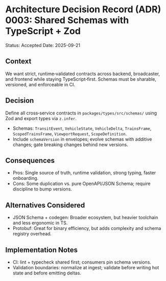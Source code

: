 # Architecture Decision Record (ADR) 0003: Shared Schemas with TypeScript + Zod

Status: Accepted
Date: 2025-09-21

## Context

We want strict, runtime‑validated contracts across backend, broadcaster, and frontend while staying TypeScript‑first. Schemas must be sharable, versioned, and enforceable in CI.

## Decision

Define all cross‑service contracts in `packages/types/src/schemas/` using Zod and export types via `z.infer`.

- Schemas: `TransitEvent`, `VehicleState`, `VehicleDelta`, `TrainsFrame`, `ScopedTrainsFrame`, `ViewportRequest`, `ScopeDefinition`.
- Include `schemaVersion` in envelopes; evolve schemas with additive changes; gate breaking changes behind new versions.

## Consequences

- Pros: Single source of truth, runtime validation, strong typing, faster onboarding.
- Cons: Some duplication vs. pure OpenAPI/JSON Schema; require discipline to bump versions.

## Alternatives Considered

- JSON Schema + codegen: Broader ecosystem, but heavier toolchain and less ergonomic in TS.
- Protobuf: Great for binary efficiency, but adds complexity and schema registry overhead.

## Implementation Notes

- CI: lint + typecheck shared first; consumers pin schema versions.
- Validation boundaries: normalize at ingest; validate before writing hot state and before emitting deltas.
